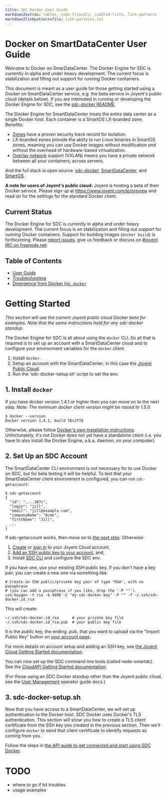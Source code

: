 ```yaml
---
title: SDC Docker User Guide
markdown2extras: tables, code-friendly, cuddled-lists, link-patterns
markdown2linkpatternsfile: link-patterns.txt
---
```


# Docker on SmartDataCenter User Guide

Welcome to Docker on SmarDataCenter. The Docker Engine for SDC is currently in
alpha and under heavy development. The current focus is stabilization and
filling out support for *running* Docker containers.

This document is meant as a user guide for those getting started using a Docker
on SmartDataCenter service, e.g. the beta service in Joyent's public cloud
(details below). If you are interested in running or developing
the Docker Engine for SDC, see the [sdc-docker README](https://github.com/joyent/sdc-docker/blob/master/README.md).

The Docker Engine for SmartDataCenter treats the entire data center as
a single Docker host. Each container is a SmartOS LX-branded zone. Benefits:

- [Zones](http://en.wikipedia.org/wiki/Solaris_Containers) have a
  proven security track record for isolation.
- LX-branded zones provide the abilty to run Linux binaries in SmartOS
  zones, meaning you can use Docker images without modification *and*
  without the overhead of hardware-based virtualization.
- [Overlay network](http://en.wikipedia.org/wiki/Overlay_network)
  support (VXLAN) means you have a private network between all your containers,
  across servers.

And the full stack is open source: [sdc-docker](https://github.com/joyent/sdc-docker),
[SmartDataCenter](https://github.com/joyent/sdc),
and [SmartOS](https://github.com/joyent/smartos-live).


**A note for users of Joyent's public cloud:** Joyent is hosting a beta of
their Docker service. Please sign up at https://www.joyent.com/lp/preview and
read on for the settings for the standard Docker client.


## Current Status

The Docker Engine for SDC is currently in alpha and under heavy development.
The current focus is on stabilization and filling out support for *running*
Docker containers. Support for building images (`docker build`) is forthcoming.
Please [report issues](https://github.com/joyent/sdc-docker/issues),
give us feedback or discuss on [#joyent IRC on freenode.net](irc://freenode.net/#joyent).


## Table of Contents

- [User Guide](./index.md)
- [Troubleshooting](./troubleshooting.md)
- [Divergence from Docker Inc. `docker`](./divergence.md)


# Getting Started

*This section will use the current Joyent public cloud Docker beta for examples.
Note that the same instructions hold for any sdc-docker standup.*

The Docker Engine for SDC is all about using the `docker` CLI. So all that is
required is to set up an account with a SmartDataCenter cloud and to configure
your environment variables for the `docker` client.

1. Install `docker`.
2. Setup an account with the SmartDataCenter, in this case
   the [Joyent Public Cloud](https://my.joyent.com).
3. Run the 'sdc-docker-setup.sh' script to set the env.


## 1. Install `docker`

If you have docker version 1.4.1 or higher then you can move on to the next
step. *Note: The minimum docker client version might be raised to 1.5.0.*

    $ docker --version
    Docker version 1.4.1, build 5bc2ff8

Otherwise, please follow [Docker's own installation
instructions](https://docs.docker.com/installation/#installation).
Unfortunately, it's not Docker does not yet have a standalone client
(i.e. you have to also install the Docker Engine, a.k.a. daemon, on
your computer).


## 2. Set Up an SDC Account

The SmartDataCenter CLI environment is not necessary for to use Docker on SDC,
but for beta testing it will be helpful. To test that your
SmartDataCenter client environment is configured, you can run `sdc-getaccount`:

    $ sdc-getaccount
    {
      "id": "....387c",
      "login": "jill",
      "email": "jill@example.com",
      "companyName": "Acme",
      "firstName": "Jill",
      ...
    }

If sdc-getaccount works, then move on to [the next step](#3-sdc-docker-setup).
Otherwise:

1. [Create](https://my.joyent.com/landing/signup/) or [sign in](https://my.joyent.com)
   to your Joyent Cloud account,
2. [Add an SSH public key to your account.](https://my.joyent.com/main/#!/account)
   and,
3. Install [SDC CLI](https://apidocs.joyent.com/cloudapi/#getting-started) and
   configure the SDC env.

If you have one, use your existing SSH public key. If you don't have a key pair,
 you can create a new one via something like:

    # Create an SSH public/private key pair of type "RSA", with no passphrase
    # (you can add a passphrase if you like, drop the '-P ""').
    ssh-keygen -t rsa -b 4096 -C "my-sdc-docker-key" -P "" -f ~/.ssh/sdc-docker.id_rsa

This will create:

    ~/.ssh/sdc-docker.id_rsa      # your private key file
    ~/.ssh/sdc-docker.id_rsa.pub  # your public key file

It is the *public* key, the ending .pub, that you want to upload via the
"Import Public Key" button on [your account page](https://my.joyent.com/main/#!/account).

For more details on account setup and adding an SSH key, see [the Joyent
Cloud Getting Started documentation](https://docs.joyent.com/jpc/getting-started-with-your-joyent-cloud-account).

You can now set up the SDC command line tools (called node-smartdc). See the
[CloudAPI Getting Started documentation](https://apidocs.joyent.com/cloudapi/#getting-started).

(For those using an SDC Docker standup other than the Joyent public cloud,
see the [User Management](https://docs.joyent.com/sdc7/user-management) operator
guide docs.)


## 3. sdc-docker-setup.sh

Now that you have access to a SmartDataCenter, we will set up authentication
to the Docker host. SDC Docker uses Docker's TLS authentication. This section
will show you how to create a TLS client certificate from the SSH key you
created in the previous section. Then we'll configure `docker` to send that
client certificate to identify requests as coming from you.

Follow the steps in [the API guide to get connected and start using SDC Docker](../api/README.md).

# TODO

- where to go if hit troubles
- usage examples
